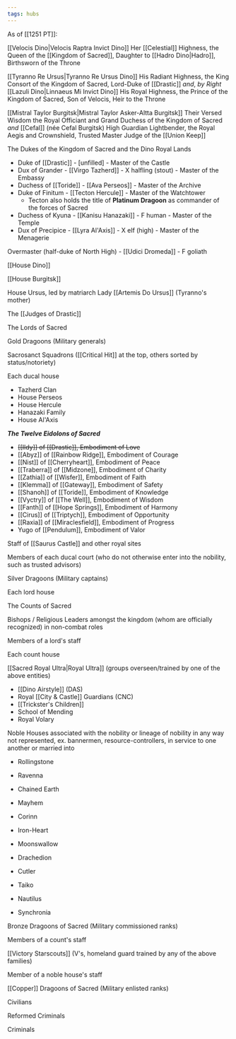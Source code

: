 ```yaml
---
tags: hubs
---
```

As of [[1251 PT]]:

[[Velocis Dino|Velocis Raptra Invict Dino]]
	Her [[Celestial]] Highness, the Queen of the [[Kingdom of Sacred]], Daughter to [[Hadro Dino|Hadro]], Birthsworn of the Throne

[[Tyranno Re Ursus|Tyranno Re Ursus Dino]]
	His Radiant Highness, the King Consort of the Kingdom of Sacred, Lord-Duke of [[Drastic]]
*and*, *by Right*
[[Lazuli Dino|Linnaeus Mi Invict Dino]]
	His Royal Highness, the Prince of the Kingdom of Sacred, Son of Velocis, Heir to the Throne

 [[Mistral Taylor Burgitsk|Mistral Taylor Asker-Altta Burgitsk]]
	Their Versed Wisdom the Royal Officiant and Grand Duchess of the Kingdom of Sacred
*and*
 [[Cefal]] (née Cefal Burgitsk)
	High Guardian Lightbender, the Royal Aegis and Crownshield, Trusted Master Judge of the [[Union Keep]]

The Dukes of the Kingdom of Sacred and the Dino Royal Lands
- Duke of [[Drastic]] - [unfilled] - Master of the Castle
- Dux of Grander - [[Virgo Tazherd]] - X halfling (stout) - Master of the Embassy
- Duchess of [[Toride]] - [[Ava Perseos]] - Master of the Archive
- Duke of Finitum - [[Tecton Hercule]] - Master of the Watchtower 
	- Tecton also holds the title of **Platinum Dragoon** as commander of the forces of Sacred
- Duchess of Kyuna - [[Kanisu Hanazaki]] - F human - Master of the Temple 
- Dux of Precipice - [[Lyra Al'Axis]] - X elf (high) - Master of the Menagerie

Overmaster (half-duke of North High) - [[Udici Dromeda]] - F goliath

[[House Dino]] 

[[House Burgitsk]]

House Ursus, led by matriarch Lady [[Artemis Do Ursus]] (Tyranno's mother)

The [[Judges of Drastic]]

The Lords of Sacred

Gold Dragoons (Military generals)

Sacrosanct Squadrons ([[Critical Hit]] at the top, others sorted by status/notoriety)

Each ducal house

- Tazherd Clan
- House Perseos
- House Hercule
- Hanazaki Family
- House Al'Axis

***The Twelve Eidolons of Sacred***
- ~~[[Ildy]] of [[Drastic]], Embodiment of Love~~
- [[Abyz]] of [[Rainbow Ridge]], Embodiment of Courage
- [[Nist]] of [[Cherryheart]], Embodiment of Peace
- [[Traberra]] of [[Midzone]], Embodiment of Charity
- [[Zathia]] of [[Wisfer]], Embodiment of Faith
- [[Klemma]] of [[Gateway]], Embodiment of Safety
- [[Shanoh]] of [[Toride]], Embodiment of Knowledge
- [[Vyctry]] of [[The Well]], Embodiment of Wisdom
- [[Fanth]] of [[Hope Springs]], Embodiment of Harmony
- [[Cirus]] of [[Triptych]], Embodiment of Opportunity
- [[Raxia]] of [[Miraclesfield]], Embodiment of Progress
- Yugo of [[Pendulum]], Embodiment of Valor

Staff of [[Saurus Castle]] and other royal sites

Members of each ducal court (who do not otherwise enter into the nobility, such as trusted advisors)

Silver Dragoons (Military captains)

Each lord house

The Counts of Sacred

Bishops / Religious Leaders amongst the kingdom (whom are officially recognized) in non-combat roles

Members of a lord's staff

Each count house

[[Sacred Royal Ultra|Royal Ultra]] (groups overseen/trained by one of the above entities)

- [[Dino Airstyle]] (DAS)
- Royal [[City & Castle]] Guardians (CNC)
- [[Trickster's Children]]
- School of Mending
- Royal Volary

Noble Houses associated with the nobility or lineage of nobility in any way not represented, ex. bannermen, resource-controllers, in service to one another or married into

- Rollingstone
- Ravenna

- Chained Earth
- Mayhem
- Corinn
- Iron-Heart
- Moonswallow
- Drachedion
- Cutler
- Taiko
- Nautilus

- Synchronia

Bronze Dragoons of Sacred (Military commissioned ranks)

Members of a count's staff

[[Victory Starscouts]] (V's, homeland guard trained by any of the above families)

Member of a noble house's staff

[[Copper]] Dragoons of Sacred (Military enlisted ranks)

Civilians

Reformed Criminals

Criminals